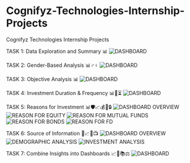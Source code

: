 # Cognifyz-Technologies-Internship-Projects
Cognifyz Technologies Internship Projects

TASK 1: Data Exploration and Summary 📊
![DASHBOARD](https://github.com/user-attachments/assets/0f1bb315-72d3-4b49-aae4-210fd4b32c3f)

TASK 2: Gender-Based Analysis 📊♂️♀️
![DASHBOARD](https://github.com/user-attachments/assets/b0101c44-eed4-4615-b638-19508c846d52)

TASK 3: Objective Analysis 📊
![DASHBOARD](https://github.com/user-attachments/assets/fc87c269-14e8-46c2-8ab8-802981ab2a70)

TASK 4: Investment Duration & Frequency 📊📅⏳
![DASHBOARD](https://github.com/user-attachments/assets/b3f6b4ab-8478-498b-9728-1723b2a89504)

TASK 5: Reasons for Investment 📊🛡️📈💰🧾🔒
![DASHBOARD OVERVIEW](https://github.com/user-attachments/assets/93e755dd-c7b6-4a05-b680-86b70a47701b)
![REASON FOR EQUITY](https://github.com/user-attachments/assets/3b39c0d4-140b-4bfa-a9bc-4663c2605a3d)
![REASON FOR MUTUAL FUNDS](https://github.com/user-attachments/assets/cc755a2c-a467-417a-9a3c-58c4d32ae811)
![REASON FOR BONDS](https://github.com/user-attachments/assets/21c33a07-beb9-475a-afde-98a7337f32cb)
![REASON FOR FD](https://github.com/user-attachments/assets/ca2c5b50-fdc7-47f9-8575-00a37315ee24)

TASK 6: Source of Information 📰📈🌐📺
![DASHBOARD OVERVIEW](https://github.com/user-attachments/assets/5bb6c54c-7792-4bc5-b490-c1dfa43ce8fe)
![DEMOGRAPHIC ANALYSIS](https://github.com/user-attachments/assets/5ca9b135-c3a2-4a78-9a05-062ab0a44116)
![INVESTMENT ANALYSIS](https://github.com/user-attachments/assets/3b2745a1-666a-4a45-a27b-54700aceac1d)

TASK 7: Combine Insights into Dashboards 📈🏥📚⚖️
![DASHBOARD](https://github.com/user-attachments/assets/7eac0a13-8302-4760-bd2a-5c84e2d052e2)
